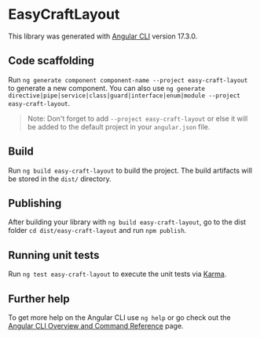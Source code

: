 # EasyCraftLayout

This library was generated with [Angular CLI](https://github.com/angular/angular-cli) version 17.3.0.

## Code scaffolding

Run `ng generate component component-name --project easy-craft-layout` to generate a new component. You can also use `ng generate directive|pipe|service|class|guard|interface|enum|module --project easy-craft-layout`.
> Note: Don't forget to add `--project easy-craft-layout` or else it will be added to the default project in your `angular.json` file. 

## Build

Run `ng build easy-craft-layout` to build the project. The build artifacts will be stored in the `dist/` directory.

## Publishing

After building your library with `ng build easy-craft-layout`, go to the dist folder `cd dist/easy-craft-layout` and run `npm publish`.

## Running unit tests

Run `ng test easy-craft-layout` to execute the unit tests via [Karma](https://karma-runner.github.io).

## Further help

To get more help on the Angular CLI use `ng help` or go check out the [Angular CLI Overview and Command Reference](https://angular.io/cli) page.
